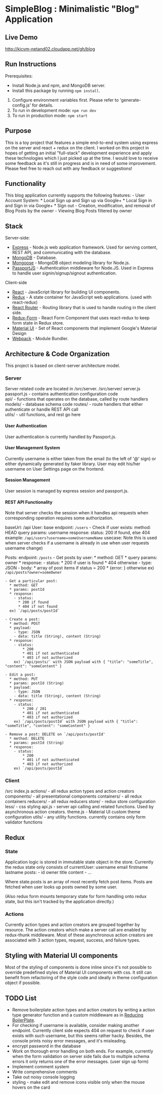 # SimpleBlog : Minimalistic "Blog" Application

## Live Demo
http://kicvm-netand02.cloudapp.net/gh/blog

## Run Instructions
Prerequisites: 
- Install Node.js and npm, and MongoDB server. 
- Install this package by running `npm install`.

1. Configure environment variables first. Please refer to 'generate-config.js' for details.
2. To run in development mode: `npm run dev`
3. To run in production mode: `npm start`

## Purpose
This is a toy project that features a simple end-to-end system using express on the server and react + redux on the client.
I worked on this project in hopes of getting an initial "full-stack" development experience and apply these technologies which I just picked up at the time.
I would love to receive some feedback as it's still in progress and is in need of some improvement.
Please feel free to reach out with any feedback or suggestions!

## Functionality
This blog application currently supports the following features:
    - User Account System:
        * Local Sign up and Sign up via Google+
        * Local Sign in and Sign in via Google+
        * Sign out
    - Creation, modification, and removal of Blog Posts by the owner
    - Viewing Blog Posts filtered by owner

## Stack
Server-side:
* [Express](http://expressjs.com) - Node.js web application framework. Used for serving content, REST API, and communicating with the database.
* [MongoDB](https://www.mongodb.com/) - Database.
* [Mongoose](http://mongoosejs.com/) - MongoDB object modeling library for Node.js.
* [PassportJS](http://passportjs.org/) - Authentication middleware for Node.JS. Used in Express to handle user signin/signup/signout authentication.


Client-side
* [React](https://facebook.github.io/react/) - JavaScript library for building UI components.
* [Redux](http://redux.js.org) - A state container for JavaScript web applications. (used with react-redux)  
* [React Router](https://github.com/reactjs/react-router) - Routing library that is used to handle routing in the client side.
* [Redux-Form](http://redux-form.com) - React Form Component that uses react-redux to keep form state in Redux store.
* [Material UI](http://www.material-ui.com/) - Set of React components that implement Google's Material Design
* [Webpack](https://webpack.github.io/) - Module Bundler.


## Architecture & Code Organization
This project is based on client-server architecture model.

### Server
Server related code are located in /src/server.
/src/server/
    server.js
    passport.js  -  contains authentication configuration code   
    api/         -  functions that operates on the database, called by route handlers     
    models/      -  database schema code 
    routes/      -  route handlers that either authenticate or handle REST API call  
    utils/       -  util functions, and rest go here

#### User Authentication
User authentication is currently handled by Passport.js.

#### User Management System
Currently username is either taken from the email (to the left of '@' sign) or either
dynamically generated by faker library. User may edit his/her username on User Settings page on the frontend.    

#### Session Management
User session is managed by express session and passport.js.

#### REST API Functionality
Note that server checks the session when it handles api requests 
when corresponding operation requires some authorization.

baseUrl: /api
User:
    base endpoint: `/users`
    - Check if user exists: 
      method: HEAD
      query params: username <String> 
      response:
        status: 200 if found, else 404
      example: `/api/users?username=someUsernameName`
      usecase: Note this is used when server checks if a username is already in use when
       user requests username change)
       
       
Posts: 
    endpoint: `/posts`
    - Get posts by user: 
      * method: GET
      * query params: owner <String>
      * response: 
        - status:
          * 200 if user is found
          * 404 otherwise
        - type: JSON
        - body:
          * array of post items if status = 200
          * {error: <String> } otherwise
       ex) `/api/posts?owner=someOwner`
       
    - Get a particular post: 
      * method: GET
      * params: postId
      * response: 
        - status:
          * 200 if found
          * 404 if not found
      ex) `/api/posts/postId`
    
    - Create a post:
      * method: POST
      * payload:
        - type: JSON
        - data: title (String), content (String) 
      * response:
        - status:
            * 200
            * 401 if not authenticated
            * 403 if not authorized
        ex) `/api/posts/` with JSON payload with { "title": "someTitle", "content": "someContent" }
    
    - Edit a post:
      * method: PUT
      * params: postId (String)
      * payload:
        - type: JSON
        - data: title (String), content (String) 
      * response:
        - status:
            * 200 / 201
            * 401 if not authenticated
            * 403 if not authorized
        ex) `/api/posts/postId` with JSON payload with { "title": "someTitle", "content": "someContent" }
    
    - Remove a post: DELETE on `/api/posts/postId' 
      * method: DELETE
      * params: postId (String)
      * response:
        - status:
            * 200
            * 401 if not authenticated
            * 403 if not authorized
        ex) `/api/posts/postId`

    
### Client
/src
    index.js 
    actions/        - all redux action types and action creators
    components/     - all presentational components
    containers/     - all redux containers
    reducers/       - all redux reducers
    store/          - redux store configuration
    less/           - css styling
    api.js          - server api calling and related functions. Used by asynchronous action creators.
    theme.js        - Material UI custom theme configuration
    utils/          - any utility functions. currently contains only form validator functions 
    

## Redux
### State
Application logic is stored in immutable state object in the store.
Currently the redux state only consists of 
    currentUser:
        username
        email
        firstname
        lastname
    posts:
        - id
          owner
          title
          content
        - ...
          
Where state.posts is an array of most recently fetch post items.
Posts are fetched when user looks up posts owned by some user.

(Also redux form mounts temporary state for form handling onto redux state, 
but this isn't tracked by the application directly.)    

### Actions
Currently action types and action creators are grouped together by resource.
The action creators which make a server call are enabled by redux-thunk middleware.
Most of these asynchronous action creators are associated with 3 action types, request, success, and failure types.

## Styling with Material UI components
Most of the styling of components is done inline since it's not possible 
to override predefined styles of Material UI components with css. 
It still can benefit from refactoring of the style code and ideally in theme configuration object if possible.

## TODO List
- Remove boilerplate action types and action creators by writing a action type 
generator function and a custom middleware as in [Reducing BoilerPlate](http://redux.js.org/docs/recipes/ReducingBoilerplate.html).
- For checking if username is available, consider making another endpoint.
Currently client side expects 404 on request to check if user exists with such username, but this seems rather hacky.
Besides, the console prints noisy error messages, and it's misleading.
- encrypt password in the database
- Work on thorough error handling on both ends. 
  For example, currently when the form validation on server side fails due to multiple schema errors
  it only returns one of the error messages. (user sign up form)
- Implement comment system
- Write comprehensive comments
- Take out noisy console logging 
- styling - make edit and remove icons visible only when the mouse hovers on the card


 




